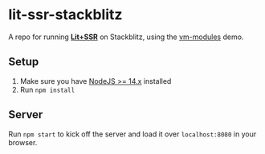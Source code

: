 # lit-ssr-stackblitz

A repo for running [**Lit+SSR**](https://github.com/lit/lit/tree/main/packages/labs/ssr) on Stackblitz, using the [vm-modules](https://nodejs.org/api/vm.html) demo.

## Setup

1. Make sure you have [NodeJS >= 14.x](https://nodejs.org/) installed
1. Run `npm install`

## Server

Run `npm start` to kick off the server and load it over `localhost:8080` in your browser.
